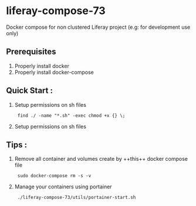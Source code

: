 # liferay-compose-73
Docker compose for non clustered Liferay project (e.g: for development use only)

## Prerequisites
1. Properly install docker
2. Properly install docker-compose

## Quick Start :
1. Setup permissions on sh files
    ```console
     find ./ -name "*.sh" -exec chmod +x {} \;
    ```
2. Setup permissions on sh files

## Tips :
1. Remove all container and volumes create by ++this++ docker compose file 
    ```console
     sudo docker-compose rm -s -v
    ```
2. Manage your containers using portainer
    ```console
     ./liferay-compose-73/utils/portainer-start.sh
    ```
